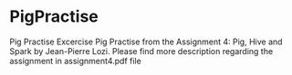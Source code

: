 # PigPractise
Pig Practise Excercise
Pig Practise from the Assignment 4: Pig, Hive and Spark by Jean-Pierre Lozi. Please find more description
regarding the assignment in assignment4.pdf file
